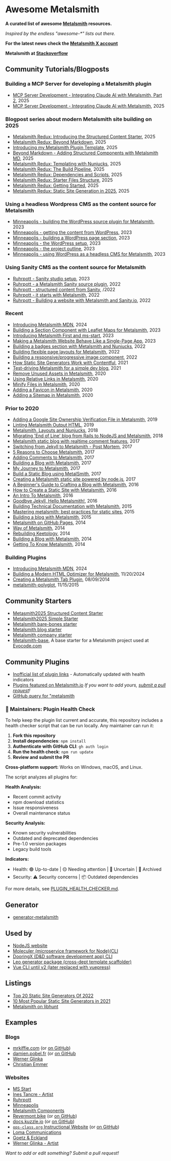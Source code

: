 # Awesome Metalsmith

**A curated list of awesome [Metalsmith](https://www.metalsmith.io) resources.**

_Inspired by the endless "awesome-\*" lists out there._

**For the latest news check the [Metalsmith X account](https://x.com/metalsmithio)**

**Metalsmith at [Stackoverflow](https://stackoverflow.com/questions/tagged/metalsmith)**

## Community Tutorials/Blogposts

### Building a MCP Server for developing a Metalsmith plugin

- [MCP Server Development - Integrating Claude AI with Metalsmith, Part 2](https://glinka.co/blog/mcp-server-evolution/), 2025
- [MCP Server Development - Integrating Claude AI with Metalsmith](https://glinka.co/blog/mcp-server-development-integrating-claude-ai-with-metalsmith/), 2025

### Blogpost series about modern Metalsmith site building on 2025

- [Metalsmith Redux: Introducing the Structured Content Starter](https://glinka.co/blog/metalsmith-redux-introducing-structured-content-starter/), 2025
- [Metalsmith Redux: Beyond Markdown](https://glinka.co/blog/metalsmith-redux-building-better-webpages/), 2025
- [Introducing my Metalsmith Plugin Template](https://glinka.co/blog/metalsmith-plugin-template/), 2025
- [Beyond Markdown - Adding Structured Components with Metalsmith MD](https://glinka.co/blog/metalsmith-redux-beyond-markdown/), 2025
- [Metalsmith Redux: Templating with Nunjucks](https://glinka.co/blog/metalsmith-redux-templating/), 2025
- [Metalsmith Redux: The Build Pipeline](https://glinka.co/blog/metalsmith-redux-build-pipeline/), 2025
- [Metalsmith Redux: Dependencies and Scripts](https://glinka.co/blog/metalsmith-redux-dependencies-scripts/), 2025
- [Metalsmith Redux: Starter Files Structure](https://glinka.co/blog/metalsmith-redux-files-structure/), 2025
- [Metalsmith Redux: Getting Started](https://glinka.co/blog/metalsmith-redux-getting-started/), 2025
- [Metalsmith Redux: Static Site Generation in 2025](https://glinka.co/blog/metalsmith-redux-intro/), 2025

### Using a headless Wordpress CMS as the content source for Metalsmith

- [Minneapolis - building the WordPress source plugin for Metalsmith](https://glinka.co/blog/minneapolis-building-wp-source-plugin/), 2023
- [Minneapolis - getting the content from WordPress](https://glinka.co/blog/minneapolis-generate-graphql-queries/), 2023
- [Minneapolis - building a WordPress page section](https://glinka.co/blog/minneapolis-building-wp-section/), 2023
- [Minneapolis - the WordPress setup](https://glinka.co/blog/minneapolis-wordpress-setup/), 2023
- [Minneapolis - the project outline](https://glinka.co/blog/minneapolis-project-outline/), 2023
- [Minneapolis - using WordPress as a headless CMS for Metalsmith](https://glinka.co/blog/minneapolis-using-wordpress-headless-cms-metalsmith/), 2023

### Using Sanity CMS as the content source for Metalsmith

- [Ruhrpott - Sanity studio setup](https://glinka.co/blog/ruhrpott-sanity-studio-setup/), 2023
- [Ruhrpott - a Metalsmith Sanity source plugin](https://glinka.co/blog/ruhrpott-metalsmith-sanity-source-plugin/), 2022
- [Ruhrpott - structured content from Sanity](https://glinka.co/blog/ruhrpott-structured-content-sanity/), /2022
- [Ruhrpott - it starts with Metalsmith](https://glinka.co/blog/ruhrpott-it-starts-with-metalsmith/), 2022
- [Ruhrpott - Building a website with Metalsmith and Sanity.io](https://glinka.co/blog/ruhrpott-metalsmith-sanity-match-just-right/), 2022

### Recent

- [Introducing Metalsmith MDN](https://glinka.co/blog/introducing-metalsmith-mdn/), 2024
- [Building a Section Component with Leaflet Maps for Metalsmith](https://glinka.co/blog/leaflet-map/), 2023
- [Introducing Metalsmith First and ms-start](https://glinka.co/blog/introducing-metalsmith-first-ms-start/), 2023
- [Making a Metalsmith Website Behave Like a Single-Page App](https://glinka.co/blog/metalsmith-website-behaves-like-single-page-app/), 2023
- [Building a badges section with Metalsmith and Nunjucks](https://glinka.co/blog/build-badges-section/), 2022
- [Building flexible page layouts for Metalsmith](https://www.glinka.co/blog/building-flexible-page-layouts/), 2022
- [Building a responsive/progressive image component](https://glinka.co/blog/building-responsive-progressive-image-component/), 2022
- [How Static Site Generators Work with Contentful](https://www.webstacks.com/blog/contentful-static-site-generators), 2021
- [Test-driving Metalsmith for a simple dev blog](https://log.schemescape.com/posts/static-site-generators/metalsmith.html), 2021
- [Remove Unused Assets in Metalsmith](https://emmer.dev/blog/remove-unused-assets-in-metalsmith/), 2020
- [Using Relative Links in Metalsmith](https://emmer.dev/blog/using-relative-links-in-metalsmith/), 2020
- [Minify Files in Metalsmith](https://emmer.dev/blog/minify-files-in-metalsmith/), 2020
- [Adding a Favicon in Metalsmith](https://emmer.dev/blog/adding-a-favicon-in-metalsmith/), 2020
- [Adding a Sitemap in Metalsmith](https://emmer.dev/blog/adding-a-sitemap-in-metalsmith/), 2020

### Prior to 2020

- [Adding a Google Site Ownership Verification File in Metalsmith](https://emmer.dev/blog/adding-a-google-site-ownership-verification-file-in-metalsmith/), 2019
- [Linting Metalsmith Output HTML](https://emmer.dev/blog/linting-metalsmith-output-html/), 2019
- [Metalsmith, Layouts and Nunjucks](http://www.glinka.co/blog/metalsmith-layouts-nunjucks/), 2018
- [Migrating 'End of Line' blog from Rails to NodeJS and Metalsmith](https://www.endoflineblog.com/migrating-end-of-line-blog-from-rails-to-nodejs-and-metalsmith), 2018
- [Metalsmith static blog with realtime comment features](https://pusher.com/blog/metalsmith-static-with-realtime-comment-features/), 2017
- [Switching from Jekyll to Metalsmith - Post Mortem](https://bengsfort.github.io/articles/metalsmith-blog-refactor/), 2017
- [5 Reasons to Choose Metalsmith](https://vitaliy-bobrov.github.io/blog/five-reasons-choose-metalsmith/), 2017
- [Adding Comments to Metalsmith](https://vitaliy-bobrov.github.io/blog/adding-comments-to-metalsmith/), 2017
- [Building a Blog with Metalsmith](https://www.brophy.org/post/building-a-blog-with-metalsmith), 2017
- [My Journey to Metalsmith](https://www.brophy.org/post/my-journey-to-metalsmith), 2017
- [Build a Static Blog using MetalSmith](https://medium.com/manifoldco/build-a-static-blog-using-metalsmith-ecf285947c27), 2017
- [Creating a Metalsmith static site powered by node.js](https://verbosity.ca/javascript/2017-12-06-creating-a-metalsmith-static-site), 2017
- [A Beginner's Guide to Crafting a Blog with Metalsmith](https://neustadt.fr/essays/crafting-a-simple-blog-with-metalsmith/), 2016
- [How to Create a Static Site with Metalsmith](http://www.sitepoint.com/create-static-site-metalsmith/), 2016
- [An Intro To Metalsmith](https://www.micahgodbolt.com/blog/an-intro-to-metalsmith), 2016
- [Goodbye Jekyll, Hello Metalsmith!](https://howarddierking.com/2016/09/16/goodbye-jekyll-hello-metalsmith/), 2016
- [Building Technical Documentation with Metalsmith](https://segment.com/blog/building-technical-documentation-with-metalsmith/), 2015
- [Mastering metalsmith: best practices for static sites](http://evocode.com/blog/mastering-metalsmith-best-practices-for-static-sites/), 2015
- [Building a blog with Metalsmith](https://davidxmoody.com/2015/building-a-blog-with-metalsmith/), 2015
- [Metalsmith on GitHub Pages](http://devo.ps/blog/metalsmith-on-github-pages/), 2014
- [Way of Metalsmith](http://blog.lecomte.me/posts/2014/way-of-metalsmith/), 2014
- [Rebuilding Keetology](http://keetology.com/blog/rebuilding-keetology), 2014
- [Building a Blog with Metalsmith](https://blakeembrey.com/posts/2014-09-building-a-blog-with-metalsmith/), 2014
- [Getting To Know Metalsmith](https://robinthrift.com/posts/getting-to-know-metalsmith/), 2014

### Building Plugins

- [Introducing Metalsmith MDN](https://glinka.co/blog/introducing-metalsmith-mdn/), 2024
- [Building a Modern HTML Optimizer for Metalsmith](https://glinka.co/blog/building-metalsmith-html-optimizer/), 11/20/2024
- [Creating a Metalsmith Tab Plugin](http://blog.krawaller.se/posts/creating-a-metalsmith-tag-plugin/), 08/09/2014
- [metalsmith-polyglot](http://visualcosita.xyz/post/metalsmith-polyglot/), 11/15/2015

## Community Starters

- [Metasmith2025 Structured Content Starter](https://github.com/wernerglinka/metalsmith2025-structured-content-starter)
- [Metalsmith2025 Simple Starter](https://github.com/wernerglinka/metalsmith2025-simple-starter)
- [Metalsmith bare-bones starter](https://github.com/wernerglinka/metalsmith-bare-bones-starter)
- [Metalsmith blog starter](https://github.com/wernerglinka/metalsmith-blog-starter)
- [Metalsmith company starter](https://github.com/wernerglinka/metalsmith-company-starter)
- [Metalsmith-base](https://github.com/evocode/metalsmith-base), A base starter for a Metalsmith project used at [Evocode.com](http://evocode.com/)

## Community Plugins

- [Inofficial list of plugin links](PLUGINS.md) - Automatically updated with health indicators
- [Plugins featured on Metalsmith.io](https://metalsmith.io/plugins/) _If you want to add yours, [submit a pull request](https://metalsmith.io/plugins/#submit-your-plugin)!_
- [GitHub query for "metalsmith](https://github.com/search?utf8=%E2%9C%93&q=metalsmith-&type=Repositories&ref=searchresults)

### 🔧 Maintainers: Plugin Health Check

To help keep the plugin list current and accurate, this repository includes a health checker script that can be run locally. Any maintainer can run it:

1. **Fork this repository**
2. **Install dependencies**: `npm install`
3. **Authenticate with GitHub CLI**: `gh auth login`
4. **Run the health check**: `npm run update`
5. **Review and submit the PR**

**Cross-platform support:** Works on Windows, macOS, and Linux.

The script analyzes all plugins for:

**Health Analysis:**
- Recent commit activity
- npm download statistics
- Issue responsiveness
- Overall maintenance status

**Security Analysis:**
- Known security vulnerabilities
- Outdated and deprecated dependencies
- Pre-1.0 version packages
- Legacy build tools

**Indicators:**
- Health: 🟢 Up-to-date | 🟡 Needing attention | 🔴 Uncertain | 📁 Archived
- Security: ⚠️ Security concerns | 📦 Outdated dependencies

For more details, see [PLUGIN_HEALTH_CHECKER.md](PLUGIN_HEALTH_CHECKER.md).

## Generator

- [generator-metalsmith](https://github.com/hariadi/generator-metalsmith)

## Used by

- [NodeJS website](https://nodejs.org)
- [Moleculer (microservice framework for Node)(CLI](https://moleculer.services/docs/0.14/moleculer-cli.html)
- [DooringX (D&D software development app) CLI](https://github.com/H5-Dooring/dooringx/blob/main/packages/dooringx-cli/src/modifyTemplate.ts)
- [Leo generator package (cross-dept template scaffolder)](https://github.com/JDFED/leo)
- [Vue CLI until v2 (later replaced with vuepress)](https://github.com/vuejs/vue-cli/tree/v2.9.3)

## Listings

- [Top 20 Static Site Generators Of 2022](https://www.intuz.com/top-static-site-generators)
- [10 Most Popular Static Site Generators in 2021](https://superdevresources.com/static-site-generators/)
- [Metalsmith on libhunt](https://nodejs.libhunt.com/metalsmith-alternatives)

## Examples

### Blogs

- [mrkiffie.com](http://mrkiffie.com) (or [on GitHub](https://github.com/mrkiffie/mrkiffie.com))
- [damien.pobel.fr](http://damien.pobel.fr) (or [on GitHub](http://damien.pobel.fr/)
- [Werner Glinka](https://www.glinka.co/)
- [Christian Emmer](https://emmer.dev/)

### Websites

- [MS Start](https://ms-start-docs.netlify.app/)
- [Ines Tancre - Artist](https://ines-tancre.netlify.app/)
- [Ruhrpott](https://ruhrpott.netlify.app/)
- [Minneapolis](https://mpls.netlify.app/)
- [Metalsmith Components](https://metalsmith-components.netlify.app/)
- [Revermont.bike](http://vtt.revermont.bike/) (or [on GitHub](https://github.com/dpobel/revermont.bike))
- [docs.kuzzle.io](http://docs.kuzzle.io/) (or [on GitHub](https://github.com/kuzzle/documentation))
- [`ops-class.org` Instructional Website](http://www.ops-class.org/) (or [on GitHub](https://github.com/ops-class/www))
- [Loma Communications](https://lomacommunications.com)
- [Goetz & Eckland](https://goetzeckland.com/)
- [Werner Glinka - Artist](https://www.wernerglinka.com/)

_Want to add or edit something? Submit a pull request!_
